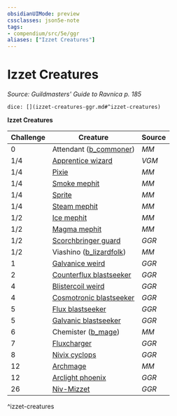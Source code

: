 ```yaml
---
obsidianUIMode: preview
cssclasses: json5e-note
tags:
- compendium/src/5e/ggr
aliases: ["Izzet Creatures"]
---
```

# Izzet Creatures
*Source: Guildmasters' Guide to Ravnica p. 185* 

`dice: [](izzet-creatures-ggr.md#^izzet-creatures)`

**Izzet Creatures**

| Challenge | Creature | Source |
|-----------|----------|--------|
| 0 | Attendant ([b_commoner](b_commoner.md)) | *MM* |
| 1/4 | [Apprentice wizard](b_apprentice-wizard-mpmm.md) | *VGM* |
| 1/4 | [Pixie](b_pixie.md) | *MM* |
| 1/4 | [Smoke mephit](b_smoke-mephit.md) | *MM* |
| 1/4 | [Sprite](b_sprite.md) | *MM* |
| 1/4 | [Steam mephit](b_steam-mephit.md) | *MM* |
| 1/2 | [Ice mephit](b_ice-mephit.md) | *MM* |
| 1/2 | [Magma mephit](b_magma-mephit.md) | *MM* |
| 1/2 | [Scorchbringer guard](b_scorchbringer-guard-ggr.md) | *GGR* |
| 1/2 | Viashino ([b_lizardfolk](b_lizardfolk.md)) | *MM* |
| 1 | [Galvanice weird](b_galvanice-weird-ggr.md) | *GGR* |
| 2 | [Counterflux blastseeker](b_counterflux-blastseeker-ggr.md) | *GGR* |
| 4 | [Blistercoil weird](b_blistercoil-weird-ggr.md) | *GGR* |
| 4 | [Cosmotronic blastseeker](b_cosmotronic-blastseeker-ggr.md) | *GGR* |
| 5 | [Flux blastseeker](b_flux-blastseeker-ggr.md) | *GGR* |
| 5 | [Galvanic blastseeker](b_galvanic-blastseeker-ggr.md) | *GGR* |
| 6 | Chemister ([b_mage](b_mage.md)) | *MM* |
| 7 | [Fluxcharger](b_fluxcharger-ggr.md) | *GGR* |
| 8 | [Nivix cyclops](b_nivix-cyclops-ggr.md) | *GGR* |
| 12 | [Archmage](b_archmage.md) | *MM* |
| 12 | [Arclight phoenix](b_arclight-phoenix-ggr.md) | *GGR* |
| 26 | [Niv-Mizzet](b_niv-mizzet-ggr.md) | *GGR* |
^izzet-creatures